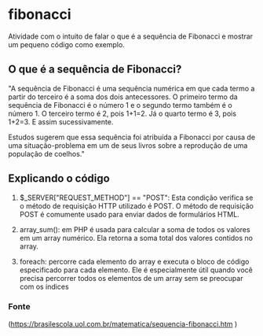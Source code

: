 # fibonacci
Atividade com o intuito de falar o que é a sequência de Fibonacci e mostrar um pequeno código como exemplo.

## O que é a sequência de Fibonacci?
"A sequência de Fibonacci é uma sequência numérica em que cada termo a partir do terceiro é a soma dos dois antecessores. O primeiro termo da sequência de Fibonacci é o número 1 e o segundo termo também é o número 1. O terceiro termo é 2, pois 1+1=2. Já o quarto termo é 3, pois 1+2=3. E assim sucessivamente.

Estudos sugerem que essa sequência foi atribuída a Fibonacci por causa de uma situação-problema em um de seus livros sobre a reprodução de uma população de coelhos."

## Explicando o código

1. $_SERVER["REQUEST_METHOD"] == "POST": Esta condição verifica se o método de requisição HTTP utilizado é POST. O método de requisição POST é comumente usado para enviar dados de formulários HTML.

2. array_sum(): em PHP é usada para calcular a soma de todos os valores em um array numérico. Ela retorna a soma total dos valores contidos no array.

3. foreach: percorre cada elemento do array e executa o bloco de código especificado para cada elemento. Ele é especialmente útil quando você precisa percorrer todos os elementos de um array sem se preocupar com os índices


### Fonte
(https://brasilescola.uol.com.br/matematica/sequencia-fibonacci.htm  )  


